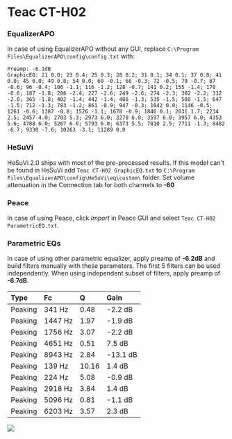 # Teac CT-H02

### EqualizerAPO
In case of using EqualizerAPO without any GUI, replace `C:\Program Files\EqualizerAPO\config\config.txt`
with:
```
Preamp: -6.1dB
GraphicEQ: 21 0.0; 23 0.4; 25 0.3; 28 0.2; 31 0.1; 34 0.1; 37 0.0; 41 0.0; 45 0.0; 49 0.0; 54 0.0; 60 -0.1; 66 -0.3; 72 -0.5; 79 -0.7; 87 -0.6; 96 -0.4; 106 -1.1; 116 -1.2; 128 -0.7; 141 0.2; 155 -1.4; 170 -0.6; 187 -1.8; 206 -2.4; 227 -2.6; 249 -2.6; 274 -2.3; 302 -2.2; 332 -2.0; 365 -1.8; 402 -1.4; 442 -1.4; 486 -1.3; 535 -1.5; 588 -1.5; 647 -1.5; 712 -1.3; 783 -1.2; 861 -0.9; 947 -0.3; 1042 0.0; 1146 -0.5; 1261 -0.6; 1387 -0.8; 1526 -1.1; 1678 -0.9; 1846 0.1; 2031 1.7; 2234 2.5; 2457 4.0; 2703 5.3; 2973 6.0; 3270 6.0; 3597 6.0; 3957 6.0; 4353 5.6; 4788 6.0; 5267 6.0; 5793 6.0; 6373 5.5; 7010 2.5; 7711 -1.3; 8482 -6.7; 9330 -7.6; 10263 -3.1; 11289 0.0
```

### HeSuVi
HeSuVi 2.0 ships with most of the pre-processed results. If this model can't be found in HeSuVi add
`Teac CT-H02 GraphicEQ.txt` to `C:\Program Files\EqualizerAPO\config\HeSuVi\eq\custom\` folder.
Set volume attenuation in the Connection tab for both channels to **-60**

### Peace
In case of using Peace, click *Import* in Peace GUI and select `Teac CT-H02 ParametricEQ.txt`.

### Parametric EQs
In case of using other parametric equalizer, apply preamp of **-6.2dB** and build filters manually
with these parameters. The first 5 filters can be used independently.
When using independent subset of filters, apply preamp of **-6.7dB**.

| Type    | Fc      |     Q | Gain     |
|:--------|:--------|:------|:---------|
| Peaking | 341 Hz  |  0.48 | -2.2 dB  |
| Peaking | 1447 Hz |  1.97 | -1.9 dB  |
| Peaking | 1756 Hz |  3.07 | -2.2 dB  |
| Peaking | 4651 Hz |  0.51 | 7.5 dB   |
| Peaking | 8943 Hz |  2.84 | -13.1 dB |
| Peaking | 139 Hz  | 10.16 | 1.4 dB   |
| Peaking | 224 Hz  |  5.08 | -0.9 dB  |
| Peaking | 2918 Hz |  3.84 | 1.4 dB   |
| Peaking | 5096 Hz |  0.81 | -1.1 dB  |
| Peaking | 6203 Hz |  3.57 | 2.3 dB   |

![](https://raw.githubusercontent.com/jaakkopasanen/AutoEq/master/results/headphonecom/sbaf-serious/Teac%20CT-H02/Teac%20CT-H02.png)